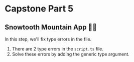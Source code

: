 # Capstone Part 5

## Snowtooth Mountain App 🌄🎿

In this step, we'll fix type errors in the file.

1. There are 2 type errors in the `script.ts` file.
2. Solve these errors by adding the generic type argument.
